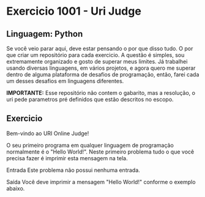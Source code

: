 # Exercicio 1001 - Uri Judge

## Linguagem: Python

Se você veio parar aqui, deve estar pensando o por que disso tudo. O por que criar um repositório para cada exercicio. A questão é simples, sou extremamente organizado e gosto de superar meus limites. Já trabalhei usando diversas linguagens, em vários projetos, e agora quero me superar dentro de alguma plataforma de desafios de programação, então, farei cada um desses desafios em linguagens diferentes.

**IMPORTANTE:** Esse repositório não contem o gabarito, mas a resolução, o uri pede parametros pré definidos que estão descritos no escopo.

## Exercicio

Bem-vindo ao URI Online Judge!

O seu primeiro programa em qualquer linguagem de programação normalmente é o "Hello World!". Neste primeiro problema tudo o que você precisa fazer é imprimir esta mensagem na tela.

Entrada
Este problema não possui nenhuma entrada.

Saída
Você deve imprimir a mensagem "Hello World!" conforme o exemplo abaixo.
